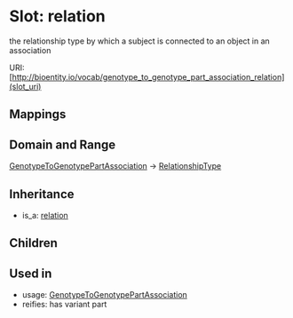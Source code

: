 # Slot: relation


the relationship type by which a subject is connected to an object in an association

URI: [http://bioentity.io/vocab/genotype_to_genotype_part_association_relation](slot_uri)
## Mappings

## Domain and Range

[GenotypeToGenotypePartAssociation](GenotypeToGenotypePartAssociation.md) -> [RelationshipType](RelationshipType.md)
## Inheritance

 *  is_a: [relation](relation.md)
## Children

## Used in

 *  usage: [GenotypeToGenotypePartAssociation](GenotypeToGenotypePartAssociation.md)
 *  reifies: has variant part
